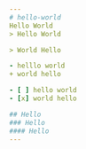 ```yaml
---
# hello-world
Hello World
> Hello World

> World Hello

- helllo world
+ world hello

- [ ] hello world
- [x] world hello

## Hello
### Hello
#### Hello
---
```

